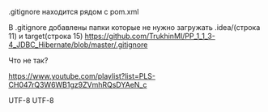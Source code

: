 .gitignore находится рядом с pom.xml 

В .gitignore добавлены папки которые не нужно загружать .idea/(строка 11) и  target(строка 15)
https://github.com/TrukhinMI/PP_1_1_3-4_JDBC_Hibernate/blob/master/.gitignore

Что не так?

https://www.youtube.com/playlist?list=PLS-CH047rQ3W6WB1gz9ZVmhRQsDYAeN_c



<properties>
    <project.build.sourceEncoding>UTF-8</project.build.sourceEncoding>
    <project.reporting.outputEncoding>UTF-8</project.reporting.outputEncoding>
</properties>
